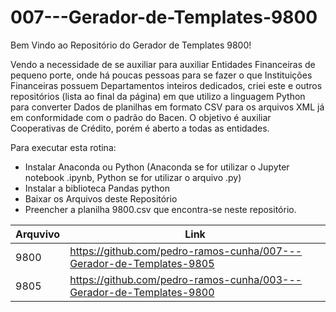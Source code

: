 # 007---Gerador-de-Templates-9800

Bem Vindo ao Repositório do Gerador de Templates 9800!

Vendo a necessidade de se auxiliar para auxiliar Entidades Financeiras de pequeno porte, onde há poucas pessoas para se fazer o que Instituições Financeiras possuem Departamentos inteiros dedicados, criei este e outros repositórios (lista ao final da página) em que utilizo a linguagem Python para converter Dados de planilhas em formato CSV para os arquivos XML já em conformidade com o padrão do Bacen. O objetivo é auxiliar Cooperativas de Crédito, porém é aberto a todas as entidades.



Para executar esta rotina:
- Instalar Anaconda ou Python (Anaconda se for utilizar o Jupyter notebook .ipynb, Python se for utilizar o arquivo .py)
- Instalar a biblioteca Pandas python
- Baixar os Arquivos deste Repositório
- Preencher a planilha 9800.csv que encontra-se neste repositório.






|Arquvivo |Link                                                                |
|---------|--------------------------------------------------------------------|
|9800     |https://github.com/pedro-ramos-cunha/007---Gerador-de-Templates-9805|
|9805     |https://github.com/pedro-ramos-cunha/003---Gerador-de-Templates-9800|
